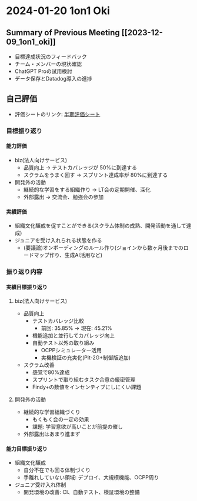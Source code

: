 # 2024-01-20 1on1 Oki

## Summary of Previous Meeting [[2023-12-09_1on1_oki]]
- 目標達成状況のフィードバック
- チーム・メンバーの現状確認
- ChatGPT Proの試用検討
- データ保存とDatadog導入の進捗

## 自己評価
- 評価シートのリンク: [半期評価シート](https://docs.google.com/spreadsheets/d/1lfwIUujT229Dx1O-bQZixm1EAGZ3cIzpmAIlSouPpTQ/edit?gid=0#gid=0)

### 目標振り返り
#### 能力評価
- biz(法人向けサービス)
  - 品質向上 → テストカバレッジが 50%に到達する
  - スクラムをうまく回す → スプリント達成率が 80%に到達する
- 開発外の活動
  - 継続的な学習をする組織作り → LT会の定期開催、深化
  - 外部露出 → 交流会、勉強会の参加

#### 実績評価
- 組織文化醸成を促すことができる(スクラム体制の成熟、開発活動を通して達成)
- ジュニアを受け入れられる状態を作る
  - (要議論)オンボーディングのルール作り(ジョインから数ヶ月後までのロードマップ作り、生成AI活用など)

### 振り返り内容
#### 実績目標振り返り
1. biz(法人向けサービス)
   - 品質向上
     - テストカバレッジ比較
       - 前回: 35.85% → 現在: 45.21%
     - 機能追加と並行してカバレッジ向上
     - 自動テスト以外の取り組み
       - OCPPシミュレーター活用
       - 実機検証の充実化(Pit-2G+制御版追加)
   - スクラム改善
     - 感覚で80%達成
     - スプリントで取り組むタスク合意の厳密管理
     - Findy+の数値をインセンティブにしにくい課題

2. 開発外の活動
   - 継続的な学習組織づくり
     - もくもく会の一定の効果
     - 課題: 学習意欲が高いことが前提の催し
   - 外部露出はあまり進まず

#### 能力目標振り返り
- 組織文化醸成
  - 自分不在でも回る体制づくり
  - 手離れしていない領域: デプロイ、大規模機能、OCPP周り
- ジュニア受け入れ体制
  - 開発環境の改善: CI、自動テスト、検証環境の整備